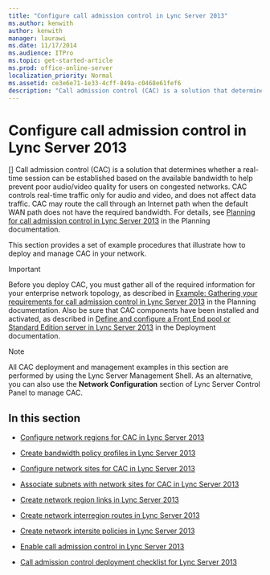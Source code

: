 ```yaml
---
title: "Configure call admission control in Lync Server 2013"
ms.author: kenwith
author: kenwith
manager: laurawi
ms.date: 11/17/2014
ms.audience: ITPro
ms.topic: get-started-article
ms.prod: office-online-server
localization_priority: Normal
ms.assetid: ce3e6e71-1e33-4cff-849a-c0468e61fef6
description: "Call admission control (CAC) is a solution that determines whether a real-time session can be established based on the available bandwidth to help prevent poor audio/video quality for users on congested networks. CAC controls real-time traffic only for audio and video, and does not affect data traffic. CAC may route the call through an Internet path when the default WAN path does not have the required bandwidth. For details, see Planning for call admission control in Lync Server 2013 in the Planning documentation."
---
```


# Configure call admission control in Lync Server 2013
[]
Call admission control (CAC) is a solution that determines whether a real-time session can be established based on the available bandwidth to help prevent poor audio/video quality for users on congested networks. CAC controls real-time traffic only for audio and video, and does not affect data traffic. CAC may route the call through an Internet path when the default WAN path does not have the required bandwidth. For details, see [Planning for call admission control in Lync Server 2013](planning-for-call-admission-control-cac.md) in the Planning documentation. 
  
This section provides a set of example procedures that illustrate how to deploy and manage CAC in your network.
  
> [!IMPORTANT]
> Before you deploy CAC, you must gather all of the required information for your enterprise network topology, as described in [Example: Gathering your requirements for call admission control in Lync Server 2013](example-gathering-your-organization-s-requirements-for-call-admission-control.md) in the Planning documentation. Also be sure that CAC components have been installed and activated, as described in [Define and configure a Front End pool or Standard Edition server in Lync Server 2013](define-and-configure-a-front-end-pool-or-standard-edition-server.md) in the Deployment documentation. 
  
> [!NOTE]
> All CAC deployment and management examples in this section are performed by using the Lync Server Management Shell. As an alternative, you can also use the **Network Configuration** section of Lync Server Control Panel to manage CAC. 
  
## In this section

- [Configure network regions for CAC in Lync Server 2013](configure-network-regions-for-cac.md)
    
- [Create bandwidth policy profiles in Lync Server 2013](create-bandwidth-policy-profiles.md)
    
- [Configure network sites for CAC in Lync Server 2013](configure-network-sites-for-cac.md)
    
- [Associate subnets with network sites for CAC in Lync Server 2013](associate-subnets-with-network-sites-for-cac.md)
    
- [Create network region links in Lync Server 2013](create-network-region-links.md)
    
- [Create network interregion routes in Lync Server 2013](create-network-interregion-routes.md)
    
- [Create network intersite policies in Lync Server 2013](create-network-intersite-policies.md)
    
- [Enable call admission control in Lync Server 2013](enable-call-admission-control.md)
    
- [Call admission control deployment checklist for Lync Server 2013](call-admission-control-deployment-checklist.md)
    

